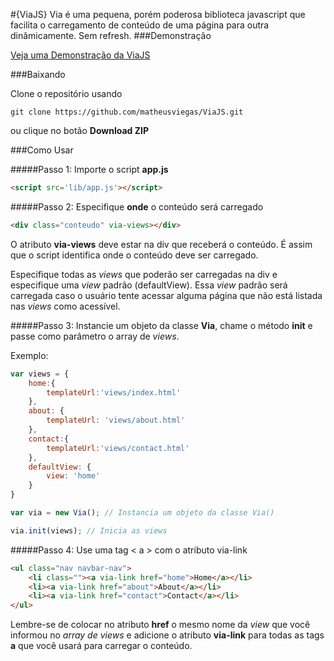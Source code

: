 #{ViaJS}
Via é uma pequena, porém poderosa biblioteca javascript que facilita o carregamento de conteúdo de uma página para outra dinâmicamente. Sem refresh.
###Demonstração

[Veja uma Demonstração da ViaJS](http://viajs.herokuapp.com/)

###Baixando

Clone o repositório usando
```
git clone https://github.com/matheusviegas/ViaJS.git
```

ou clique no botão __Download ZIP__


###Como Usar 

#####Passo 1: Importe o script __app.js__ 

```html
<script src='lib/app.js'></script>
```

#####Passo 2: Especifique __onde__ o conteúdo será carregado
```html
<div class="conteudo" via-views></div>
```
O atributo __via-views__ deve estar na div que receberá o conteúdo. É assim que o script identifica onde o conteúdo deve ser carregado.

Especifique todas as _views_ que poderão ser carregadas na div e especifique uma _view_ padrão (defaultView). Essa _view_ padrão será carregada caso o usuário tente acessar alguma página que não está listada nas _views_ como acessível.

#####Passo 3: Instancie um objeto da classe __Via__, chame o método __init__ e passe como parâmetro o array de _views_.

Exemplo:

```javascript
var views = {
    home:{
        templateUrl:'views/index.html'  
    },
    about: {
        templateUrl: 'views/about.html'
    },
    contact:{
        templateUrl:'views/contact.html'
    },
    defaultView: {
        view: 'home'
    }
}

var via = new Via(); // Instancia um objeto da classe Via()

via.init(views); // Inicia as views
```

#####Passo 4: Use uma tag < a > com o atributo via-link

```html
<ul class="nav navbar-nav">
    <li class=""><a via-link href="home">Home</a></li>
    <li><a via-link href="about">About</a></li>
    <li><a via-link href="contact">Contact</a></li>
</ul>
```

Lembre-se de colocar no atributo __href__ o mesmo nome da _view_ que você informou no _array de views_ e adicione o atributo __via-link__ para todas as tags __a__ que você usará para carregar o conteúdo.
